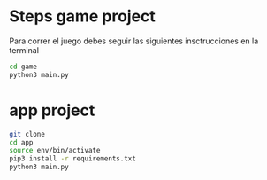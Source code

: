 # Steps game project

Para correr el juego debes seguir las siguientes insctrucciones en la terminal

```sh
cd game
python3 main.py
```
# app project
```sh
git clone
cd app
source env/bin/activate
pip3 install -r requirements.txt
python3 main.py
```